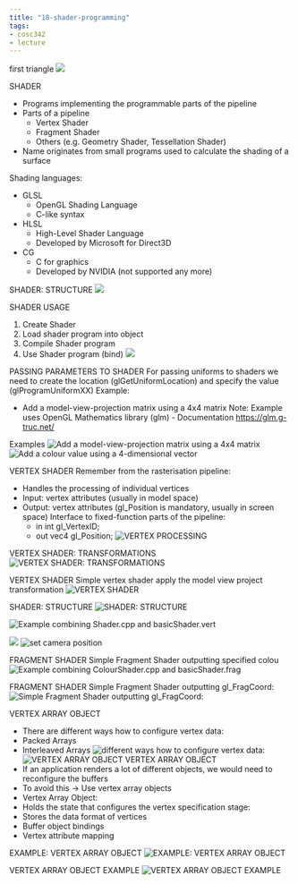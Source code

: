 ```yaml
---
title: "18-shader-programming"
tags: 
- cosc342
- lecture
---
```


first triangle
![](https://i.imgur.com/HCRXBXe.png)

SHADER
- Programs implementing the programmable parts of the pipeline 
- Parts of a pipeline 
	- Vertex Shader 
	- Fragment Shader 
	- Others (e.g. Geometry Shader, Tessellation Shader) 
- Name originates from small programs used to calculate the shading of a surface

Shading languages: 
- GLSL 
	- OpenGL Shading Language 
	- C-like syntax 
- HLSL 
	- High-Level Shader Language 
	- Developed by Microsoft for Direct3D 
- CG 
	- C for graphics 
	- Developed by NVIDIA (not supported any more)

SHADER: STRUCTURE
![](https://i.imgur.com/x0Klrx5.png)

SHADER USAGE
1. Create Shader 
2. Load shader program into object 
3. Compile Shader program 
4. Use Shader program (bind)
![](https://i.imgur.com/tEK5Rlh.png)

PASSING PARAMETERS TO SHADER
For passing uniforms to shaders we need to create the location (glGetUniformLocation) and specify the value (glProgramUniformXX) Example: 
- Add a model-view-projection matrix using a 4x4 matrix Note: Example uses OpenGL Mathematics library (glm) - Documentation https://glm.g-truc.net/

Examples
![Add a model-view-projection matrix using a 4x4 matrix](https://i.imgur.com/c0g1ZCR.png)
![Add a colour value using a 4-dimensional vector](https://i.imgur.com/kgyznJB.png)

VERTEX SHADER Remember from the rasterisation pipeline: 
- Handles the processing of individual vertices 
- Input: vertex attributes (usually in model space) 
- Output: vertex attributes (gl_Position is mandatory, usually in screen space) Interface to fixed-function parts of the pipeline: 
	- in int gl_VertexID; 
	- out vec4 gl_Position;
![VERTEX PROCESSING](https://i.imgur.com/cGPI8KB.png)

VERTEX SHADER: TRANSFORMATIONS
![VERTEX SHADER: TRANSFORMATIONS](https://i.imgur.com/wt1iXPv.png)

VERTEX SHADER
Simple vertex shader apply the model view project transformation
![VERTEX SHADER](https://i.imgur.com/gwvP3Fl.png)

SHADER: STRUCTURE
![SHADER: STRUCTURE](https://i.imgur.com/tzOXA67.png)

![Example combining Shader.cpp and basicShader.vert](https://i.imgur.com/NGPfnFW.png)

![](https://i.imgur.com/jqZnNOm.png)
![set camera position](https://i.imgur.com/MT1HOuZ.png)

FRAGMENT SHADER
Simple Fragment Shader outputting specified colou
![Example combining ColourShader.cpp and basicShader.frag](https://i.imgur.com/B9Bmoiy.png)

FRAGMENT SHADER
Simple Fragment Shader outputting gl_FragCoord:
![Simple Fragment Shader outputting gl_FragCoord:](https://i.imgur.com/srSkepU.png)

VERTEX ARRAY OBJECT

- There are different ways how to configure vertex data: 
- Packed Arrays 
- Interleaved Arrays
![different ways how to configure vertex data:](https://i.imgur.com/JR0aIb2.png)
![VERTEX ARRAY OBJECT](https://i.imgur.com/QBoEXgd.png)
VERTEX ARRAY OBJECT 
- If an application renders a lot of different objects, we would need to reconfigure the buffers 
- To avoid this -> Use vertex array objects 
- Vertex Array Object: 
- Holds the state that configures the vertex specification stage: 
- Stores the data format of vertices 
- Buffer object bindings 
- Vertex attribute mapping

EXAMPLE: VERTEX ARRAY OBJECT
![EXAMPLE: VERTEX ARRAY OBJECT](https://i.imgur.com/i8Vu8qU.png)

VERTEX ARRAY OBJECT EXAMPLE
![VERTEX ARRAY OBJECT EXAMPLE](https://i.imgur.com/15Vt1lf.png)

